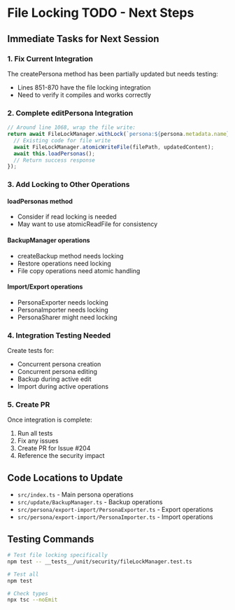 # File Locking TODO - Next Steps

## Immediate Tasks for Next Session

### 1. Fix Current Integration
The createPersona method has been partially updated but needs testing:
- Lines 851-870 have the file locking integration
- Need to verify it compiles and works correctly

### 2. Complete editPersona Integration
```typescript
// Around line 1068, wrap the file write:
return await FileLockManager.withLock(`persona:${persona.metadata.name}`, async () => {
  // Existing code for file write
  await FileLockManager.atomicWriteFile(filePath, updatedContent);
  await this.loadPersonas();
  // Return success response
});
```

### 3. Add Locking to Other Operations

#### loadPersonas method
- Consider if read locking is needed
- May want to use atomicReadFile for consistency

#### BackupManager operations
- createBackup method needs locking
- Restore operations need locking
- File copy operations need atomic handling

#### Import/Export operations
- PersonaExporter needs locking
- PersonaImporter needs locking
- PersonaSharer might need locking

### 4. Integration Testing Needed
Create tests for:
- Concurrent persona creation
- Concurrent persona editing
- Backup during active edit
- Import during active operations

### 5. Create PR
Once integration is complete:
1. Run all tests
2. Fix any issues
3. Create PR for Issue #204
4. Reference the security impact

## Code Locations to Update
- `src/index.ts` - Main persona operations
- `src/update/BackupManager.ts` - Backup operations
- `src/persona/export-import/PersonaExporter.ts` - Export operations
- `src/persona/export-import/PersonaImporter.ts` - Import operations

## Testing Commands
```bash
# Test file locking specifically
npm test -- __tests__/unit/security/fileLockManager.test.ts

# Test all
npm test

# Check types
npx tsc --noEmit
```